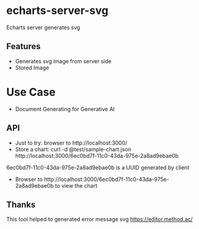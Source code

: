 # echarts-server-svg
Echarts server generates svg

## Features
* Generates svg image from server side
* Stored Image
# Use Case
* Document Generating for Generative AI


## API
* Just to try: browser to http://localhost:3000/
* Store a chart: curl  -d @test/sample-chart.json http://localhost:3000/6ec0bd7f-11c0-43da-975e-2a8ad9ebae0b

6ec0bd7f-11c0-43da-975e-2a8ad9ebae0b is a UUID generated by client

* Browser to http://localhost:3000/6ec0bd7f-11c0-43da-975e-2a8ad9ebae0b to view the chart


## Thanks

This tool helped to generated error message svg
https://editor.method.ac/


